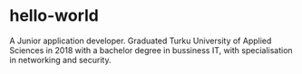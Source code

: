 # hello-world
A Junior application developer. Graduated Turku University of Applied Sciences in 2018 with a bachelor degree in bussiness IT, with specialisation in networking and security.
